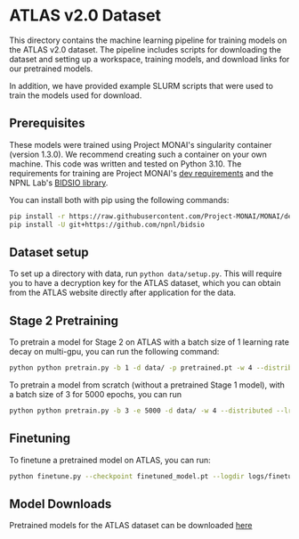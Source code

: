 # ATLAS v2.0 Dataset

This directory contains the machine learning pipeline for training models on the ATLAS v2.0 dataset. 
The pipeline includes scripts for downloading the dataset and setting up a workspace, training models, and download 
links for our pretrained models.

In addition, we have provided example SLURM scripts that were used to train the models used for download.

## Prerequisites

These models were trained using Project MONAI's singularity container (version 1.3.0). We recommend creating such a 
container on your own machine. This code was written and tested on Python 3.10. The requirements for training are 
Project MONAI's [dev requirements](https://raw.githubusercontent.com/Project-MONAI/MONAI/dev/requirements-dev.txt) 
and the NPNL Lab's [BIDSIO library](https://github.com/npnl/bidsio/tree/main).

You can install both with pip using the following commands:

```bash
pip install -r https://raw.githubusercontent.com/Project-MONAI/MONAI/dev/requirements-dev.txt
pip install -U git+https://github.com/npnl/bidsio
```

## Dataset setup

To set up a directory with data, run `python data/setup.py`. This will require you to have a decryption key for the ATLAS
dataset, which you can obtain from the ATLAS website directly after application for the data. 

## Stage 2 Pretraining
To pretrain a model for Stage 2 on ATLAS with a batch size of 1 learning rate decay on multi-gpu, you can run the following command: 
```bash
python python pretrain.py -b 1 -d data/ -p pretrained.pt -w 4 --distributed --lr_decay --max_grad_norm 5.0 --amp --url "tcp://127.0.0.1:24734"
```

To pretrain a model from scratch (without a pretrained Stage 1 model), with a batch size of 3 for 5000 epochs, you can run
```bash
python python pretrain.py -b 3 -e 5000 -d data/ -w 4 --distributed --lr_decay --max_grad_norm 5.0 --amp --url "tcp://127.0.0.1:24734"
```

## Finetuning
To finetune a pretrained model on ATLAS, you can run:

```bash
python finetune.py --checkpoint finetuned_model.pt --logdir logs/finetune/ --data_dir data/ --output models/ --num_workers 1 --batch_size 2 --epochs 1000 --seed 1234 --distributed --in_channels 1 --out_channels 1 --feature_size 48 --depths 2 2 2 2 --dropout_rate 0.1 --amp --heads 3 6 12 24
```

## Model Downloads

Pretrained models for the ATLAS dataset can be downloaded [here](https://drive.google.com/drive/folders/1fl3FeMEhv_cnIwrDa5geHPbKL-tHAuQE?usp=drive_link)
